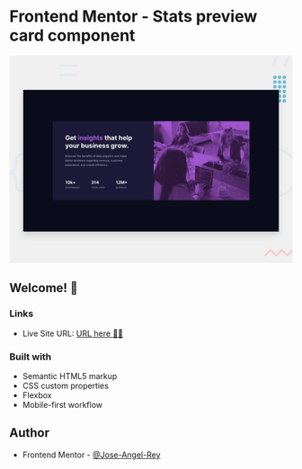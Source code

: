 # Frontend Mentor - Stats preview card component

![Design preview for the Stats preview card component coding challenge](./design/desktop-preview.jpg)

## Welcome! 👋


### Links

- Live Site URL: [URL here 🚀🚀](https://stats-card-component-jose-angel-rey.vercel.app/)

### Built with

- Semantic HTML5 markup
- CSS custom properties
- Flexbox
- Mobile-first workflow

## Author

- Frontend Mentor - [@Jose-Angel-Rey](https://www.frontendmentor.io/profile/Jose-Angel-Rey)

